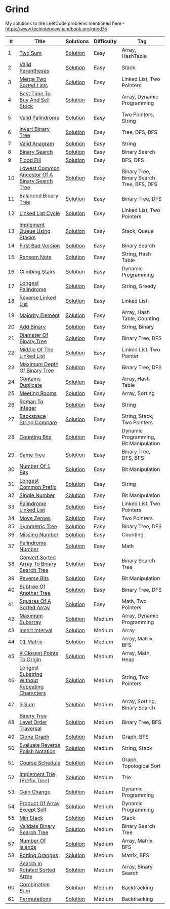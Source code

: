 # Grind

My solutions to the LeetCode problems mentioned here - https://www.techinterviewhandbook.org/grind75

| #  | Title                                                                                                                           | Solutions                                                                                                                                                | Difficulty | Tag                                       |
|----|---------------------------------------------------------------------------------------------------------------------------------|----------------------------------------------------------------------------------------------------------------------------------------------------------|------------|-------------------------------------------|
| 1  | [Two Sum](https://leetcode.com/problems/two-sum/)                                                                               | [Solution](https://github.com/ani03sha/Grind/blob/main/src/main/java/org/redquark/grind/problems/easy/TwoSum.java)                                       | Easy       | Array, HashTable                          |
| 2  | [Valid Parentheses](https://leetcode.com/problems/valid-parentheses/)                                                           | [Solution](https://github.com/ani03sha/Grind/blob/main/src/main/java/org/redquark/grind/problems/easy/ValidParentheses.java)                             | Easy       | Stack                                     |
| 3  | [Merge Two Sorted Lists](https://leetcode.com/problems/merge-two-sorted-lists/)                                                 | [Solution](https://github.com/ani03sha/Grind/blob/main/src/main/java/org/redquark/grind/problems/easy/MergeTwoSortedLists.java)                          | Easy       | Linked List, Two Pointers                 |
| 4  | [Best Time To Buy And Sell Stock](https://leetcode.com/problems/best-time-to-buy-and-sell-stock/)                               | [Solution](https://github.com/ani03sha/Grind/blob/main/src/main/java/org/redquark/grind/problems/easy/BestTimeToBuyAndSellStocks.java)                   | Easy       | Array, Dynamic Programming                |
| 5  | [Valid Palindrome](https://leetcode.com/problems/valid-palindrome/)                                                             | [Solution](https://github.com/ani03sha/Grind/blob/main/src/main/java/org/redquark/grind/problems/easy/ValidPalindrome.java)                              | Easy       | Two Pointers, String                      |
| 6  | [Invert Binary Tree](https://leetcode.com/problems/invert-binary-tree/)                                                         | [Solution](https://github.com/ani03sha/Grind/blob/main/src/main/java/org/redquark/grind/problems/easy/InvertBinaryTree.java)                             | Easy       | Tree, DFS, BFS                            |
| 7  | [Valid Anagram](https://leetcode.com/problems/valid-anagram/)                                                                   | [Solution](https://github.com/ani03sha/Grind/blob/main/src/main/java/org/redquark/grind/problems/easy/ValidAnagram.java)                                 | Easy       | String                                    |
| 8  | [Binary Search](https://leetcode.com/problems/binary-search/)                                                                   | [Solution](https://github.com/ani03sha/Grind/blob/main/src/main/java/org/redquark/grind/problems/easy/BinarySearch.java)                                 | Easy       | Binary Search                             |
| 9  | [Flood Fill](https://leetcode.com/problems/flood-fill/)                                                                         | [Solution](https://github.com/ani03sha/Grind/blob/main/src/main/java/org/redquark/grind/problems/easy/FloodFill.java)                                    | Easy       | BFS, DFS                                  |
| 10 | [Lowest Common Ancestor Of A Binary Search Tree](https://leetcode.com/problems/lowest-common-ancestor-of-a-binary-search-tree/) | [Solution](https://github.com/ani03sha/Grind/blob/main/src/main/java/org/redquark/grind/problems/easy/LowestCommonAncestorOfABinarySearchTree.java)      | Easy       | Binary Tree, Binary Search Tree, BFS, DFS |
| 11 | [Balanced Binary Tree](https://leetcode.com/problems/balanced-binary-tree/)                                                     | [Solution](https://github.com/ani03sha/Grind/blob/main/src/main/java/org/redquark/grind/problems/easy/BalancedBinaryTree.java)                           | Easy       | Binary Tree, DFS                          |
| 12 | [Linked List Cycle](https://leetcode.com/problems/linked-list-cycle/)                                                           | [Solution](https://github.com/ani03sha/Grind/blob/main/src/main/java/org/redquark/grind/problems/easy/LinkedListCycle.java)                              | Easy       | Linked List, Two Pointers                 |
| 13 | [Implement Queue Using Stacks](https://leetcode.com/problems/implement-queue-using-stacks/)                                     | [Solution](https://github.com/ani03sha/Grind/blob/main/src/main/java/org/redquark/grind/problems/easy/ImplementQueueUsingStacks.java)                    | Easy       | Stack, Queue                              |
| 14 | [First Bad Version](https://leetcode.com/problems/first-bad-version/)                                                           | [Solution](https://github.com/ani03sha/Grind/blob/main/src/main/java/org/redquark/grind/problems/easy/FirstBadVersion.java)                              | Easy       | Binary Search                             |
| 15 | [Ransom Note](https://leetcode.com/problems/ransom-note/)                                                                       | [Solution](https://github.com/ani03sha/Grind/blob/main/src/main/java/org/redquark/grind/problems/easy/RansomNote.java)                                   | Easy       | String, Hash Table                        |
| 16 | [Climbing Stairs](https://leetcode.com/problems/climbing-stairs/)                                                               | [Solution](https://github.com/ani03sha/Grind/blob/main/src/main/java/org/redquark/grind/problems/easy/ClimbingStairs.java)                               | Easy       | Dynamic Programming                       |
| 17 | [Longest Palindrome](https://leetcode.com/problems/longest-palindrome/)                                                         | [Solution](https://github.com/ani03sha/Grind/blob/main/src/main/java/org/redquark/grind/problems/easy/LongestPalindrome.java)                            | Easy       | String, Greedy                            |
| 18 | [Reverse Linked List](https://leetcode.com/problems/reverse-linked-list/)                                                       | [Solution](https://github.com/ani03sha/Grind/blob/main/src/main/java/org/redquark/grind/problems/easy/ReverseLinkedList.java)                            | Easy       | Linked List                               |
| 19 | [Majority Element](https://leetcode.com/problems/majority-element/)                                                             | [Solution](https://github.com/ani03sha/Grind/blob/main/src/main/java/org/redquark/grind/problems/easy/MajorityElement.java)                              | Easy       | Array, Hash Table, Counting               |
| 20 | [Add Binary](https://leetcode.com/problems/add-binary/)                                                                         | [Solution](https://github.com/ani03sha/Grind/blob/main/src/main/java/org/redquark/grind/problems/easy/AddBinary.java)                                    | Easy       | String, Binary                            |
| 21 | [Diameter Of Binary Tree](https://leetcode.com/problems/diameter-of-binary-tree/)                                               | [Solution](https://github.com/ani03sha/Grind/blob/main/src/main/java/org/redquark/grind/problems/easy/DiameterOfBinaaryTree.java)                        | Easy       | Binary Tree, DFS                          |
| 22 | [Middle Of The Linked List](https://leetcode.com/problems/middle-of-the-linked-list/)                                           | [Solution](https://github.com/ani03sha/Grind/blob/main/src/main/java/org/redquark/grind/problems/easy/MiddleOfTheLinkedList.java)                        | Easy       | Linked List, Two Pointer                  |
| 23 | [Maximum Depth Of Binary Tree](https://leetcode.com/problems/maximum-depth-of-binary-tree/)                                     | [Solution](https://github.com/ani03sha/Grind/blob/main/src/main/java/org/redquark/grind/problems/easy/MaximumDepthOfBinaryTree.java)                     | Easy       | Binary Tree, DFS                          |
| 24 | [Contains Duplicate](https://leetcode.com/problems/contains-duplicate)                                                          | [Solution](https://github.com/ani03sha/Grind/blob/main/src/main/java/org/redquark/grind/problems/easy/ContainsDuplicate.java)                            | Easy       | Array, Hash Table                         |
| 25 | [Meeting Rooms](https://leetcode.com/problems/meeting-rooms)                                                                    | [Solution](https://github.com/ani03sha/Grind/blob/main/src/main/java/org/redquark/grind/problems/easy/MeetingRooms.java)                                 | Easy       | Array, Sorting                            |
| 26 | [Roman To Integer](https://leetcode.com/problems/roman-to-integer/)                                                             | [Solution](https://github.com/ani03sha/Grind/blob/main/src/main/java/org/redquark/grind/problems/easy/RomanToInteger.java)                               | Easy       | String                                    |
| 27 | [Backspace String Compare](https://leetcode.com/problems/backspace-string-compare)                                              | [Solution](https://github.com/ani03sha/Grind/blob/main/src/main/java/org/redquark/grind/problems/easy/BackspaceStringCompare.java)                       | Easy       | String, Stack, Two Pointers               |
| 28 | [Counting Bits](https://leetcode.com/problems/counting-bits/)                                                                   | [Solution](https://github.com/ani03sha/Grind/blob/main/src/main/java/org/redquark/grind/problems/easy/CountingBits.java)                                 | Easy       | Dynamic Programming, Bit Manipulation     |
| 29 | [Same Tree](https://leetcode.com/problems/same-tree)                                                                            | [Solution](https://github.com/ani03sha/Grind/blob/main/src/main/java/org/redquark/grind/problems/easy/SameTree.java)                                     | Easy       | Binary Tree, DFS, BFS                     |
| 30 | [Number Of 1 Bits](https://leetcode.com/problems/number-of-1-bits/)                                                             | [Solution](https://github.com/ani03sha/Grind/blob/main/src/main/java/org/redquark/grind/problems/easy/NumberOf1Bits.java)                                | Easy       | Bit Manipulation                          |
| 31 | [Longest Common Prefix](https://leetcode.com/problems/longest-common-prefix/)                                                   | [Solution](https://github.com/ani03sha/Grind/blob/main/src/main/java/org/redquark/grind/problems/easy/LongestCommonPrefix.java)                          | Easy       | String                                    |
| 32 | [Single Number](https://leetcode.com/problems/single-number/)                                                                   | [Solution](https://github.com/ani03sha/Grind/blob/main/src/main/java/org/redquark/grind/problems/easy/SingleNumber.java)                                 | Easy       | Bit Manipulation                          |
| 33 | [Palindrome Linked List](https://leetcode.com/problems/palindrome-linked-list/)                                                 | [Solution](https://github.com/ani03sha/Grind/blob/main/src/main/java/org/redquark/grind/problems/easy/PalindromeLinkedList.java)                         | Easy       | Linked List, Two Pointers                 |
| 34 | [Move Zeroes](https://leetcode.com/problems/move-zeroes/)                                                                       | [Solution](https://github.com/ani03sha/Grind/blob/main/src/main/java/org/redquark/grind/problems/easy/MoveZeroes.java)                                   | Easy       | Two Pointers                              |
| 35 | [Symmetric Tree](https://leetcode.com/problems/symmetric-tree/)                                                                 | [Solution](https://github.com/ani03sha/Grind/blob/main/src/main/java/org/redquark/grind/problems/easy/SymmetricTree.java)                                | Easy       | Binary Tree, DFS                          |
| 36 | [Missing Number](https://leetcode.com/problems/missing-number/)                                                                 | [Solution](https://github.com/ani03sha/Grind/blob/main/src/main/java/org/redquark/grind/problems/easy/MissingNumber.java)                                | Easy       | Counting                                  |
| 37 | [Palindrome Number](https://leetcode.com/problems/palindrome-number/)                                                           | [Solution](https://github.com/ani03sha/Grind/blob/main/src/main/java/org/redquark/grind/problems/easy/PalindromeNumber.java)                             | Easy       | Math                                      |
| 38 | [Convert Sorted Array To Binary Search Tree](https://leetcode.com/problems/convert-sorted-array-to-binary-search-tree/)         | [Solution](https://github.com/ani03sha/Grind/blob/main/src/main/java/org/redquark/grind/problems/easy/ConvertSortedArrayToBinarySearchTree.java)         | Easy       | Binary Search Tree                        |
| 39 | [Reverse Bits](https://leetcode.com/problems/reverse-bits/)                                                                     | [Solution](https://github.com/ani03sha/Grind/blob/main/src/main/java/org/redquark/grind/problems/easy/ReverseBits.java)                                  | Easy       | Bit Manipulation                          |
| 40 | [Subtree Of Another Tree](https://leetcode.com/problems/subtree-of-another-tree/)                                               | [Solution](https://github.com/ani03sha/Grind/blob/main/src/main/java/org/redquark/grind/problems/easy/SubtreeOfAnotherTree.java)                         | Easy       | Binary Tree, DFS                          |
| 41 | [Squares Of A Sorted Array](https://leetcode.com/problems/squares-of-a-sorted-array/)                                           | [Solution](https://github.com/ani03sha/Grind/blob/main/src/main/java/org/redquark/grind/problems/easy/SquaresOfASortedArray.java)                        | Easy       | Math, Two Pointers                        |
| 42 | [Maximum Subarray](https://leetcode.com/problems/maximum-subarray/)                                                             | [Solution](https://github.com/ani03sha/Grind/blob/main/src/main/java/org/redquark/grind/problems/medium/MaximumSubarray.java)                            | Medium     | Array, Dynamic Programming                |
| 43 | [Insert Interval](https://leetcode.com/problems/insert-interval/)                                                               | [Solution](https://github.com/ani03sha/Grind/blob/main/src/main/java/org/redquark/grind/problems/medium/InsertInterval.java)                             | Medium     | Array                                     |
| 44 | [01 Matrix](https://leetcode.com/problems/01-matrix/)                                                                           | [Solution](https://github.com/ani03sha/Grind/blob/main/src/main/java/org/redquark/grind/problems/medium/ZeroOneMatrix.java)                              | Medium     | Array, Matrix, BFS                        |
| 45 | [K Closest Points To Origin](https://leetcode.com/problems/k-closest-points-to-origin/)                                         | [Solution](https://github.com/ani03sha/Grind/blob/main/src/main/java/org/redquark/grind/problems/medium/KClosestPointsToOrigin.java)                     | Medium     | Array, Math, Heap                         |
| 46 | [Longest Substring Without Repeating Characters](https://leetcode.com/problems/longest-substring-without-repeating-characters/) | [Solution](https://github.com/ani03sha/Grind/blob/main/src/main/java/org/redquark/grind/problems/medium/LongestSubstringWithoutRepeatingCharacters.java) | Medium     | String, Two Pointers                      |
| 47 | [3 Sum](https://leetcode.com/problems/3sum/)                                                                                    | [Solution](https://github.com/ani03sha/Grind/blob/main/src/main/java/org/redquark/grind/problems/medium/ThreeSum.java)                                   | Medium     | Array, Sorting, Binary Search             |
| 48 | [Binary Tree Level Order Traversal](https://leetcode.com/problems/binary-tree-level-order-traversal/)                           | [Solution](https://github.com/ani03sha/Grind/blob/main/src/main/java/org/redquark/grind/problems/medium/BinaryTreeLevelOrderTraversal.java)              | Medium     | Binary Tree, BFS                          |
| 49 | [Clone Graph](https://leetcode.com/problems/clone-graph/)                                                                       | [Solution](https://github.com/ani03sha/Grind/blob/main/src/main/java/org/redquark/grind/problems/medium/CloneGraph.java)                                 | Medium     | Graph, BFS                                |
| 50 | [Evaluate Reverse Polish Notation](https://leetcode.com/problems/evaluate-reverse-polish-notation/)                             | [Solution](https://github.com/ani03sha/Grind/blob/main/src/main/java/org/redquark/grind/problems/medium/EvaluateReversePolishNotation.java)              | Medium     | String, Stack                             |
| 51 | [Course Schedule](https://leetcode.com/problems/course-schedule/)                                                               | [Solution](https://github.com/ani03sha/Grind/blob/main/src/main/java/org/redquark/grind/problems/medium/CourseSchedule.java)                             | Medium     | Graph, Topological Sort                   |
| 52 | [Implement Trie (Prefix Tree)](https://leetcode.com/problems/implement-trie-prefix-tree/)                                       | [Solution](https://github.com/ani03sha/Grind/blob/main/src/main/java/org/redquark/grind/problems/medium/ImplementTrie.java)                              | Medium     | Trie                                      |
| 53 | [Coin Change](https://leetcode.com/problems/coin-change/)                                                                       | [Solution](https://github.com/ani03sha/Grind/blob/main/src/main/java/org/redquark/grind/problems/medium/CoinChange.java)                                 | Medium     | Dynamic Programming                       |
| 54 | [Product Of Array Except Self](https://leetcode.com/problems/product-of-array-except-self/)                                     | [Solution](https://github.com/ani03sha/Grind/blob/main/src/main/java/org/redquark/grind/problems/medium/ProductOfArrayExceptSelf.java)                   | Medium     | Dynamic Programming                       |
| 55 | [Min Stack](https://leetcode.com/problems/min-stack/)                                                                           | [Solution](https://github.com/ani03sha/Grind/blob/main/src/main/java/org/redquark/grind/problems/medium/MinStack.java)                                   | Medium     | Stack                                     |
| 56 | [Validate Binary Search Tree](https://leetcode.com/problems/validate-binary-search-tree/)                                       | [Solution](https://github.com/ani03sha/Grind/blob/main/src/main/java/org/redquark/grind/problems/medium/ValidateBinarySearchTree.java)                   | Medium     | Binary Search Tree                        |
| 57 | [Number Of Islands](https://leetcode.com/problems/number-of-islands/)                                                           | [Solution](https://github.com/ani03sha/Grind/blob/main/src/main/java/org/redquark/grind/problems/medium/NumberOfIslands.java)                            | Medium     | Array, Matrix, BFS                        |
| 58 | [Rotting Oranges](https://leetcode.com/problems/rotting-oranges/)                                                               | [Solution](https://github.com/ani03sha/Grind/blob/main/src/main/java/org/redquark/grind/problems/medium/RottingOranges.java)                             | Medium     | Matrix, BFS                               |
| 59 | [Search In Rotated Sorted Array](https://leetcode.com/problems/search-in-rotated-sorted-array/)                                 | [Solution](https://github.com/ani03sha/Grind/blob/main/src/main/java/org/redquark/grind/problems/medium/SearchInRotatedSortedArray.java)                 | Medium     | Array, Binary Search                      |
| 60 | [Combination Sum](https://leetcode.com/problems/combination-sum/)                                                               | [Solution](https://github.com/ani03sha/Grind/blob/main/src/main/java/org/redquark/grind/problems/medium/CombinationSum.java)                             | Medium     | Backtracking                              |
| 61 | [Permutations](https://leetcode.com/problems/permutations/)                                                                     | [Solution](https://github.com/ani03sha/Grind/blob/main/src/main/java/org/redquark/grind/problems/medium/Permutations.java)                               | Medium     | Backtracking                              |